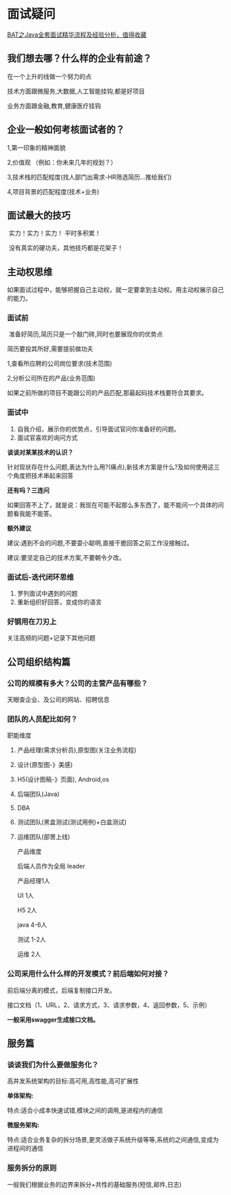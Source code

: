 # 面试疑问

 [     BAT之Java全套面试精华流程及经验分析，值得收藏         ](https://www.cnblogs.com/chengxuyuanaa/p/13049352.html)             

## 我们想去哪？什么样的企业有前途？

在一个上升的线做一个努力的点

技术方面跟微服务,大数据,人工智能挂钩,都是好项目

业务方面跟金融,教育,健康医疗挂钩

## 企业一般如何考核面试者的？

1,第一印象的精神面貌

2,价值观  （例如：你未来几年的规划？）

3,技术栈的匹配程度(找人部门出需求-HR筛选简历…推给我们)

4,项目背景的匹配程度(技术+业务)

## 面试最大的技巧

​	实力！实力！实力！ 平时多积累！

​	没有真实的硬功夫，其他技巧都是花架子！

## 主动权思维

​	  如果面试过程中，能够把握自己主动权，就一定要拿到主动权。用主动权展示自己的能力。

### 面试前

​		准备好简历,简历只是一个敲门砖,同时也要展现你的优势点

简历要投其所好,需要提前做功夫

1,查看所应聘的公司岗位要求(技术范围)

2,分析公司所在的产品(业务范围)

如果之前所做的项目不能跟公司的产品匹配,那最起码技术栈要符合其要求。

### 面试中

1. 自我介绍，展示你的优势点，引导面试官问你准备好的问题。
2. 面试官喜欢的询问方式

**谈谈对某某技术的认识？**

​		针对现状存在什么问题,表达为什么用?(痛点),新技术方案是什么?及如何使用这三个角度把技术串起来回答

**还有吗？三连问**

如果回答不上了，就是说：我现在可能不起那么多东西了，能不能问一个具体的问题看我能不能答。

**额外建议**

建议:遇到不会的问题,不要耍小聪明,直接干脆回答之前工作没接触过。

建议:要坚定自己的技术方案,不要朝令夕改。

### 面试后-迭代闭环思维

1. 罗列面试中遇到的问题
2. 重新组织好回答，变成你的语言

### 好钢用在刀刃上

关注高频的问题+记录下其他问题

## 公司组织结构篇

### 公司的规模有多大？公司的主营产品有哪些？

天眼查企业、及公司的网站、招聘信息

### 团队的人员配比如何？

职能维度

1. 产品经理(需求分析员),原型图(关注业务流程)

2. 设计(原型图-》美感)

3. H5(设计图稿-》页面), Android,os

4. 后端团队(Java)

5. DBA

6. 测试团队(黑盒测试(测试用例)+白盒测试)

7. 运维团队(部罟上线)

   

   产品维度

   后端人员作为全局 leader

   产品经理1人

   UI 1人

   H5 2人

   java 4-6人

   测试 1-2人

   运维 2人

### 公司采用什么什么样的开发模式？前后端如何对接？

前后端分离的模式，后端复制接口开发。

接口文档（1、URL，2、请求方式，3、请求参数，4、返回参数，5、示例）

**一般采用swagger生成接口文档。**



## 服务篇

### 谈谈我们为什么要做服务化？

高井发系统架构的目标:高可用,高性能,高可扩展性

**单体架构:**

特点:适合小成本快速试错,模块之间的调用,是进程内的通信

**微服务架构:**

特点:适合业务复杂的拆分场景,更灵活做子系统升级等等,系统的之间通信,变成为进程间的通信

### 服务拆分的原则

一般我们根据业务的边界来拆分+共性的基础服务(短信,邮件,日志)

